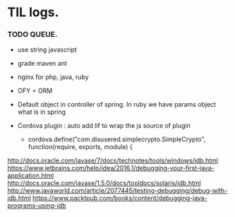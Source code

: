 # TIL logs.


### TODO QUEUE.

- use string javascript

- grade maven ant

- nginx for php, java, ruby

- OFY = ORM
- Default object in controller of spring. In ruby we have params object what is in spring

- Cordova plugin : auto add lif to wrap the js source of plugin 
  -  cordova.define("com.disusered.simplecrypto.SimpleCrypto", function(require, exports, module) {


http://docs.oracle.com/javase/7/docs/technotes/tools/windows/jdb.html
https://www.jetbrains.com/help/idea/2016.1/debugging-your-first-java-application.html
http://docs.oracle.com/javase/1.5.0/docs/tooldocs/solaris/jdb.html
http://www.javaworld.com/article/2077445/testing-debugging/debug-with-jdb.html
https://www.packtpub.com/books/content/debugging-java-programs-using-jdb
